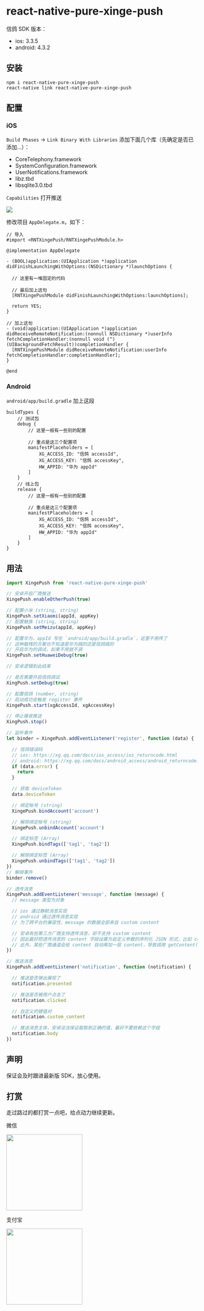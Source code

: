 # react-native-pure-xinge-push

信鸽 SDK 版本：

* ios: 3.3.5
* android: 4.3.2

## 安装

```
npm i react-native-pure-xinge-push
react-native link react-native-pure-xinge-push
```

## 配置

### iOS

`Build Phases` -> `Link Binary With Libraries` 添加下面几个库（先确定是否已添加...）：

* CoreTelephony.framework
* SystemConfiguration.framework
* UserNotifications.framework
* libz.tbd
* libsqlite3.0.tbd

`Capabilities` 打开推送

![](https://xg.qq.com/docs/assets/iOSXGCap.jpg)

修改项目 `AppDelegate.m`，如下：

```
// 导入
#import <RNTXingePush/RNTXingePushModule.h>

@implementation AppDelegate

- (BOOL)application:(UIApplication *)application didFinishLaunchingWithOptions:(NSDictionary *)launchOptions {

  // 这里有一堆固定的代码

  // 最后加上这句
  [RNTXingePushModule didFinishLaunchingWithOptions:launchOptions];

  return YES;
}

// 加上这句
- (void)application:(UIApplication *)application didReceiveRemoteNotification:(nonnull NSDictionary *)userInfo fetchCompletionHandler:(nonnull void (^)(UIBackgroundFetchResult))completionHandler {
  [RNTXingePushModule didReceiveRemoteNotification:userInfo fetchCompletionHandler:completionHandler];
}

@end
```

### Android

`android/app/build.gradle` 加上这段

```
buildTypes {
    // 测试包
    debug {
        // 这里一般有一些别的配置

        // 重点是这三个配置项
        manifestPlaceholders = [
            XG_ACCESS_ID: "信鸽 accessId",
            XG_ACCESS_KEY: "信鸽 accessKey",
            HW_APPID: "华为 appId"
        ]
    }
    // 线上包
    release {
        // 这里一般有一些别的配置

        // 重点是这三个配置项
        manifestPlaceholders = [
            XG_ACCESS_ID: "信鸽 accessId",
            XG_ACCESS_KEY: "信鸽 accessKey",
            HW_APPID: "华为 appId"
        ]
    }
}
```

## 用法

```js
import XingePush from 'react-native-pure-xinge-push'

// 安卓开启厂商推送
XingePush.enableOtherPush(true)

// 配置小米 (string, string)
XingePush.setXiaomi(appId, appKey)
// 配置魅族 (string, string)
XingePush.setMeizu(appId, appKey)

// 配置华为，appId 写在 `android/app/build.gradle`，这里不用传了
// 这种脑残的方案也不知道是华为搞的还是信鸽搞的
// 开启华为的调试，如果不用就不调
XingePush.setHuaweiDebug(true)

// 安卓逻辑到此结束

// 是否需要开启信鸽调试
XingPush.setDebug(true)

// 配置信鸽 (number, string)
// 启动成功会触发 register 事件
XingePush.start(xgAccessId, xgAccessKey)

// 停止接收推送
XingPush.stop()

// 监听事件
let binder = XingePush.addEventListener('register', function (data) {

  // 信鸽错误码
  // ios: https://xg.qq.com/docs/ios_access/ios_returncode.html
  // android: https://xg.qq.com/docs/android_access/android_returncode.html
  if (data.error) {
    return
  }

  // 获取 deviceToken
  data.deviceToken

  // 绑定帐号 (string)
  XingePush.bindAccount('account')

  // 解除绑定帐号 (string)
  XingePush.unbindAccount('account')

  // 绑定标签 (Array)
  XingePush.bindTags(['tag1', 'tag2'])

  // 解除绑定标签 (Array)
  XingePush.unbindTags(['tag1', 'tag2'])
})
// 解绑事件
binder.remove()

// 透传消息
XingePush.addEventListener('message', function (message) {
  // message 类型为对象

  // ios 通过静默消息实现
  // android 通过透传消息实现
  // 为了跨平台的兼容性，message 的数据全部来自 custom content

  // 安卓有些第三方厂商支持透传消息，却不支持 custom content
  // 因此最好把透传消息的 content 字段设置为自定义参数的序列化 JSON 形式，比如 content = "{"cmd":"alert","content":"xxx"}"
  // 此外，某些厂商通道会给 content 自动再加一层 content，导致调用 getContent() 方法获取到的真实 content 格式为 "{content: "传入的content"}"，因此建议 JSON 不要以 {"content": 开头，因为我会把自动加的这层给去掉。
})

// 推送消息
XingePush.addEventListener('notification', function (notification) {

  // 推送是否弹出展现了
  notification.presented

  // 推送是否被用户点击了
  notification.clicked

  // 自定义的键值对
  notification.custom_content

  // 推送消息主体，安卓没法保证能取到正确的值，最好不要依赖这个字段
  notification.body
})
```

## 声明

保证会及时跟进最新版 SDK，放心使用。

## 打赏

走过路过的都打赏一点吧，给点动力继续更新。

微信

<img src="https://user-images.githubusercontent.com/2732303/44254903-ce6d3f80-a236-11e8-86dd-f6b27a7f94df.png" width="200">

支付宝

<img src="https://user-images.githubusercontent.com/2732303/44254929-e5139680-a236-11e8-95e2-f5a864246f83.png" width="200">
